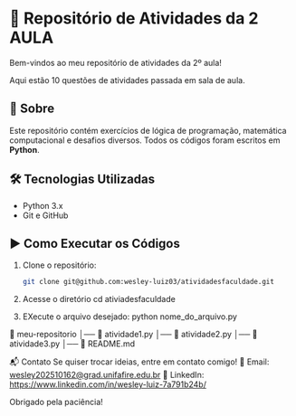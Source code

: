 # 🚀 Repositório de Atividades da 2 AULA

Bem-vindos ao meu repositório de atividades da 2º aula!

Aqui estão 10 questões de atividades passada em sala de aula.

## 📌 Sobre
Este repositório contém exercícios de lógica de programação, matemática computacional e desafios diversos. Todos os códigos foram escritos em **Python**.

## 🛠 Tecnologias Utilizadas
- Python 3.x
- Git e GitHub

## ▶️ Como Executar os Códigos
1. Clone o repositório:
    ```bash
    git clone git@github.com:wesley-luiz03/atividadesfaculdade.git

2. Acesse o diretório
    cd ativiadesfaculdade

3. EXecute o arquivo desejado:
    python nome_do_arquivo.py


📂 meu-repositorio
│── 📜 atividade1.py
│── 📜 atividade2.py
│── 📜 atividade3.py
│── 📜 README.md


📬 Contato 
Se quiser trocar ideias, entre em contato comigo!
📧 Email: wesley202510162@grad.unifafire.edu.br
🔗 LinkedIn: https://www.linkedin.com/in/wesley-luiz-7a791b24b/


Obrigado pela paciência!
